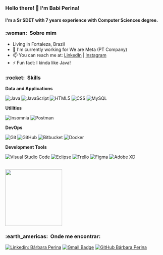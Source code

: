 <!--
**babiperina/babiperina** is a ✨ _special_ ✨ repository because its `README.md` (this file) appears on your GitHub profile.

Here are some ideas to get you started:

- 🔭 I’m currently working on ...
- 🌱 I’m currently learning ...
- 👯 I’m looking to collaborate on ...
- 🤔 I’m looking for help with ...
- 💬 Ask me about ...
- 📫 How to reach me: ...
- 😄 Pronouns: ...
- ⚡ Fun fact: ...
-->

### Hello there! 👋 I'm Babi Perina!
#### I'm a Sr SDET with 7 years experience with Computer Sciences degree.

<h3> :woman: &nbsp;Sobre mim </h3>

- Living in Fortaleza, Brazil
- 🔭 I'm currently working for We are Meta (PT Company)
- 📫 You can reach me at: [LinkedIn](https://www.linkedin.com/in/babiperina/) | [Instagram](https://www.instagram.com/babiperina.dev/)
- ⚡ Fun fact: I kinda like Java!

<h3> :rocket: &nbsp;Skills </h3>

**Data and Applications**

  ![Java](https://img.shields.io/badge/-Java-333333?style=flat&logo=Java&logoColor=007396)
  ![JavaScript](https://img.shields.io/badge/-JavaScript-333333?style=flat&logo=javascript)
  ![HTML5](https://img.shields.io/badge/-HTML5-333333?style=flat&logo=HTML5)
  ![CSS](https://img.shields.io/badge/-CSS-333333?style=flat&logo=CSS3&logoColor=1572B6)
  ![MySQL](https://img.shields.io/badge/-MySQL-333333?style=flat&logo=mysql)

**Utilities**

  ![Insomnia](https://img.shields.io/badge/-Insomnia-333333?style=flat&logo=insomnia)
  ![Postman](https://img.shields.io/badge/-Postman-333333?style=flat&logo=postman)

**DevOps**

  ![Git](https://img.shields.io/badge/-Git-333333?style=flat&logo=git)
  ![GitHub](https://img.shields.io/badge/-GitHub-333333?style=flat&logo=github)
  ![Bitbucket](https://img.shields.io/badge/-Bitbucket-333333?style=flat&logo=bitbucket)
  ![Docker](https://img.shields.io/badge/-Docker-333333?style=flat&logo=docker)

**Development Tools**

  ![Visual Studio Code](https://img.shields.io/badge/-Visual%20Studio%20Code-333333?style=flat&logo=visual-studio-code&logoColor=007ACC)
  ![Eclipse](https://img.shields.io/badge/-Eclipse-333333?style=flat&logo=eclipse-ide&logoColor=2C2255)
  ![Trello](https://img.shields.io/badge/-Trello-333333?style=flat&logo=trello&logoColor=007ACC)
  ![Figma](https://img.shields.io/badge/-Figma-333333?style=flat&logo=figma&logoColor=007ACC)
  ![Adobe XD](https://img.shields.io/badge/-Adobe%20XD-333333?style=flat&logo=adobe-xd&logoColor=007ACC)

<br/>

<a href="https://github.com/babiperina">
  <img height="180em" src="https://github-readme-stats.vercel.app/api?username=babiperina&theme=dracula&show_icons=true" />
</a>

<br/>

<h3> :earth_americas: &nbsp;Onde me encontrar: </h3> 

[![Linkedin: Bárbara Perina](https://img.shields.io/badge/-babiperina-blue?style=flat-square&logo=Linkedin&logoColor=white&link=https://www.linkedin.com/in/babiperina/)](https://www.linkedin.com/in/babiperina/)
[![Gmail Badge](https://img.shields.io/badge/-bperinabezerra@gmail.com-006bed?style=flat-square&logo=Gmail&logoColor=white&link=mailto:bperinabezerra@gmail.com)](mailto:bperinabezerra@gmail.com)
[![GitHub Bárbara Perina]( https://img.shields.io/github/followers/BabiPerina?label=follow&style=social)](https://github.com/babiperina/)
